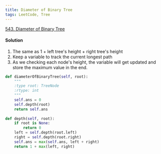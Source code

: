 ```yaml
---
title: Diameter of Binary Tree
tags: LeetCode, Tree
---
```


[543. Diameter of Binary Tree](https://leetcode.com/problems/diameter-of-binary-tree/)
#### Solution 
1. The same as 1 + left tree's height + right tree's height  
1. Keep a variable to track the current longest path  
1. As we checking each node's height, the variable will get updated and store the maximum value in the end.  
```python
def diameterOfBinaryTree(self, root):
    """
    :type root: TreeNode
    :rtype: int
    """
    self.ans = 0
    self.depth(root)
    return self.ans
    
def depth(self, root):
    if root is None:
        return 0
    left = self.depth(root.left)
    right = self.depth(root.right)
    self.ans = max(self.ans, left + right)
    return 1 + max(left, right)
```